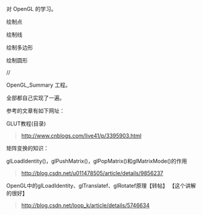 

对 OpenGL 的学习。

绘制点

绘制线

绘制多边形

绘制圆形


// 

OpenGL_Summary 工程。

全部都自己实现了一遍。 

参考的文章有如下网址：

GLUT教程(目录)
>http://www.cnblogs.com/live41/p/3395903.html


矩阵变换的知识：

glLoadIdentity()，glPushMatrix()，glPopMatrix()和glMatrixMode()的作用     
>http://blog.csdn.net/u011478505/article/details/9856237

OpenGL中的glLoadIdentity、glTranslatef、glRotatef原理【转帖】 【这个讲解的很好】   
>http://blog.csdn.net/loop_k/article/details/5746634